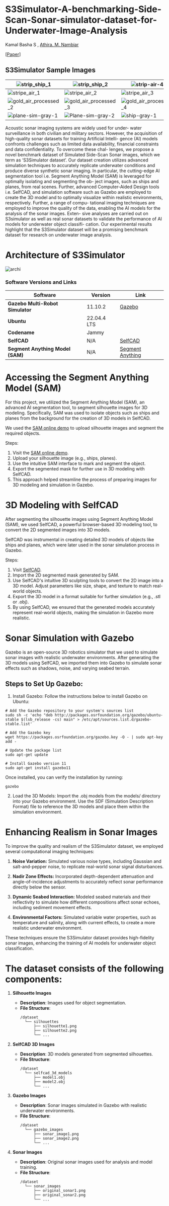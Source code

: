 # S3Simulator-A-benchmarking-Side-Scan-Sonar-simulator-dataset-for-Underwater-Image-Analysis


Kamal Basha S , [Athira. M. Nambiar](https://www.srmist.edu.in/faculty/dr-athira-m-nambiar/)

[[Paper](https://arxiv.org/abs/2408.12833)]

## S3Simulator Sample Images

| ![strip_ship_1](https://github.com/user-attachments/assets/87f5ac59-1347-4fda-b8a0-eb405c91b86d) | ![strip_ship_2](https://github.com/user-attachments/assets/b7608c0f-d6e7-418a-a7cd-bfbf7cb47586) | ![strip-air-4](https://github.com/user-attachments/assets/21f4983c-59d8-4e92-a0b6-446bb723f871) |
|---|---|---|
| ![stripe_air_1](https://github.com/user-attachments/assets/9329442b-4ab4-42b8-b55c-727cebc2f27e) | ![stripe_air_2](https://github.com/user-attachments/assets/7e403ce6-9b7b-4c8d-abe4-d92f1914b21e) | ![stripe_air_3](https://github.com/user-attachments/assets/30645ec7-0a6d-4b85-a046-6b859ec0124d) |
| ![gold_air_processed_2](https://github.com/user-attachments/assets/bcb52253-d730-40f2-b818-924d3cb1e048) | ![gold_air_processed_3](https://github.com/user-attachments/assets/ca0196de-0ad6-49c2-b00d-866db7c2ae55) | ![gold_air_processed_4](https://github.com/user-attachments/assets/bdb0c9b8-3d51-4b6c-acc9-a60e547254f0) |
| ![plane-sim-gray-1](https://github.com/user-attachments/assets/e340b1e9-e6f4-40d0-a295-e93982dcfb93) | ![Plane-sim-gray-2](https://github.com/user-attachments/assets/52a1efaf-db43-4ae4-bc86-471f92087361) | ![ship-gray-1](https://github.com/user-attachments/assets/a4ff4686-12bd-426e-a048-c74ca482ff3f) |



Acoustic sonar imaging systems are widely used for under-
water surveillance in both civilian and military sectors. However, the
acquisition of high-quality sonar datasets for training Artificial Intelli-
gence (AI) models confronts challenges such as limited data availability,
financial constraints and data confidentiality. To overcome these chal-
lenges, we propose a novel benchmark dataset of Simulated Side-Scan
Sonar images, which we term as ‘S3Simulator dataset’. Our dataset
creation utilizes advanced simulation techniques to accurately replicate
underwater conditions and produce diverse synthetic sonar imaging. In
particular, the cutting-edge AI segmentation tool i.e. Segment Anything
Model (SAM) is leveraged for optimally isolating and segmenting the ob-
ject images, such as ships and planes, from real scenes. Further, advanced
Computer-Aided Design tools i.e. SelfCAD, and simulation software such
as Gazebo are employed to create the 3D model and to optimally visualize
within realistic environments, respectively. Further, a range of compu-
tational imaging techniques are employed to improve the quality of the
data, enabling the AI models for the analysis of the sonar images. Exten-
sive analyses are carried out on S3simulator as well as real sonar datasets
to validate the performance of AI models for underwater object classifi-
cation. Our experimental results highlight that the S3Simulator dataset
will be a promising benchmark dataset for research on underwater image
analysis.


# Architecture of S3Simulator
![archi](https://github.com/user-attachments/assets/db8a0d68-27af-4083-afc2-735320f32171)

### Software Versions and Links


| Software                        | Version              | Link                                      |
|----------------------------------|----------------------|-------------------------------------------|
| **Gazebo Multi-Robot Simulator** | 11.10.2              | [Gazebo](https://gazebosim.org/home)      |
| **Ubuntu**                       | 22.04.4 LTS          |                                           |
| **Codename**                     | Jammy                |                                           |
| **SelfCAD**                      | N/A                  | [SelfCAD](https://www.selfcad.com/)       |
| **Segment Anything Model (SAM)** | N/A                  | [Segment Anything](https://segment-anything.com/) |



# Accessing the Segment Anything Model (SAM)
For this project, we utilized the Segment Anything Model (SAM), an advanced AI segmentation tool, to segment silhouette images for 3D modeling. Specifically, SAM was used to isolate objects such as ships and planes from the background for the creation of 3D models in SelfCAD.

We used the [SAM online demo](https://segment-anything.com/demo) to upload silhouette images and segment the required objects.

Steps:
1. Visit the [SAM online demo](https://segment-anything.com/demo).
2. Upload your silhouette image (e.g., ships, planes).
3. Use the intuitive SAM interface to mark and segment the object.
4. Export the segmented mask for further use in 3D modeling with SelfCAD.
5. This approach helped streamline the process of preparing images for 3D modeling and simulation in Gazebo.


# 3D Modeling with SelfCAD
After segmenting the silhouette images using Segment Anything Model (SAM), we used SelfCAD, a powerful browser-based 3D modeling tool, to convert the 2D segmented images into 3D models.

SelfCAD was instrumental in creating detailed 3D models of objects like ships and planes, which were later used in the sonar simulation process in Gazebo.

Steps:
1. Visit [SelfCAD](https://www.selfcad.com/).
2. Import the 2D segmented mask generated by SAM.
3. Use SelfCAD's intuitive 3D sculpting tools to convert the 2D image into a 3D model. Adjust parameters like size, shape, and texture to match real-world objects.
4. Export the 3D model in a format suitable for further simulation (e.g., .stl or .obj).
5. By using SelfCAD, we ensured that the generated models accurately represent real-world objects, making the simulation in Gazebo more realistic.

# Sonar Simulation with Gazebo
Gazebo is an open-source 3D robotics simulator that we used to simulate sonar images with realistic underwater environments. After generating the 3D models using SelfCAD, we imported them into Gazebo to simulate sonar effects such as shadows, noise, and varying seabed terrain.

## Steps to Set Up Gazebo:

1. Install Gazebo: Follow the instructions below to install Gazebo on Ubuntu:

```
# Add the Gazebo repository to your system's sources list
sudo sh -c 'echo "deb http://packages.osrfoundation.org/gazebo/ubuntu-stable $(lsb_release -cs) main" > /etc/apt/sources.list.d/gazebo-stable.list'

# Add the Gazebo key
wget https://packages.osrfoundation.org/gazebo.key -O - | sudo apt-key add -

# Update the package list
sudo apt-get update

# Install Gazebo version 11
sudo apt-get install gazebo11
```

Once installed, you can verify the installation by running:

```
gazebo
```

2. Load the 3D Models: Import the .obj models from the models/ directory into your Gazebo environment. Use the SDF (Simulation Description Format) file to reference the 3D models and place them within the simulation environment.

# Enhancing Realism in Sonar Images
To improve the quality and realism of the S3Simulator dataset, we employed several computational imaging techniques:

1. **Noise Variation:** Simulated various noise types, including Gaussian and salt-and-pepper noise, to replicate real-world sonar signal disturbances.

2. **Nadir Zone Effects:** Incorporated depth-dependent attenuation and angle-of-incidence adjustments to accurately reflect sonar performance directly below the sensor.

3. **Dynamic Seabed Interaction:** Modeled seabed materials and their reflectivity to simulate how different compositions affect sonar echoes, including sediment movement effects.

4. **Environmental Factors:** Simulated variable water properties, such as temperature and salinity, along with current effects, to create a more realistic underwater environment.

These techniques ensure the S3Simulator dataset provides high-fidelity sonar images, enhancing the training of AI models for underwater object classification.


# The dataset consists of the following components:

1. **Silhouette Images**  
   - **Description**: Images used for object segmentation.
   - **File Structure**:
     ```
     /dataset
       └── silhouettes
           ├── silhouette1.png
           ├── silhouette2.png
           └── ...
     ```

2. **SelfCAD 3D Images**  
   - **Description**: 3D models generated from segmented silhouettes.
   - **File Structure**:
     ```
     /dataset
       └── selfcad_3d_models
           ├── model1.obj
           ├── model2.obj
           └── ...
     ```

3. **Gazebo Images**  
   - **Description**: Sonar images simulated in Gazebo with realistic underwater environments.
   - **File Structure**:
     ```
     /dataset
       └── gazebo_images
           ├── sonar_image1.png
           ├── sonar_image2.png
           └── ...
     ```

4. **Sonar Images**  
   - **Description**: Original sonar images used for analysis and model training.
   - **File Structure**:
     ```
     /dataset
       └── sonar_images
           ├── original_sonar1.png
           ├── original_sonar2.png
           └── ...
     ```

